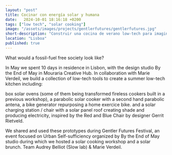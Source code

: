 ```yaml
---
layout: "post"
title: Cocinar con energía solar y humana
date:   2024-10-01 18:16:18 +0200
tags: ["low tech", "solar cooking"]
image: "/assets/images/projects/gentlerfutures/gentlerfutures.jpg"
short-description: "Construir una cocina de verano low-tech para imaginar y experimentar un futuro sin combustibles fósiles."
location: "Lisboa"
published: true
---
```


What would a fossil-fuel free society look like?

In May we spent 10 days in residence in Lisbon, with the design studio By the End of May in Mouraria Creative Hub. In collaboration with Marie Verdeil, we build a collection of low-tech tools to create a summer low-tech kitchen including:

box solar ovens (some of them being transformed fireless cookers built in a previous workshop),
a parabolic solar cooker with a second hand parabolic antena,
a bike generator repurposing a home exercice bike.
and a solar charging station / chair with a solar panel roof creating shade and producing electricity, inspired by the Red and Blue Chair by designer Gerrit Rietveld.

We shared and used these prototypes during Gentler Futures Festival, an event focused on Urban Self-sufficiency organized by By the End of May studio during which we hosted a solar cooking workshop and a solar brunch.
Team Audrey Belliot (Slow lab) & Marie Verdeil.